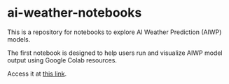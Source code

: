 # ai-weather-notebooks

This is a repository for notebooks to explore AI Weather Prediction (AIWP) models.

The first notebook is designed to help users run and visualize AIWP model output using Google Colab resources.

Access it at [this link]( https://colab.research.google.com/github/jacob-t-radford/ai-weather-notebooks/blob/main/Running_AIWP.ipynb).
